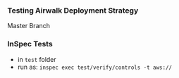 ### Testing Airwalk Deployment Strategy

Master Branch

### InSpec Tests
   * in `test` folder
   * run as: `inspec exec test/verify/controls -t aws://`

